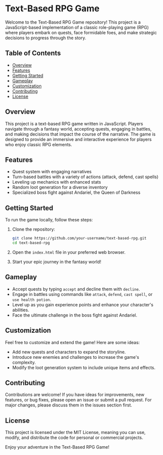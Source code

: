# Text-Based RPG Game

Welcome to the Text-Based RPG Game repository! This project is a JavaScript-based implementation of a classic role-playing game (RPG) where players embark on quests, face formidable foes, and make strategic decisions to progress through the story.

## Table of Contents
- [Overview](#overview)
- [Features](#features)
- [Getting Started](#getting-started)
- [Gameplay](#gameplay)
- [Customization](#customization)
- [Contributing](#contributing)
- [License](#license)

## Overview

This project is a text-based RPG game written in JavaScript. Players navigate through a fantasy world, accepting quests, engaging in battles, and making decisions that impact the course of the narrative. The game is designed to provide an immersive and interactive experience for players who enjoy classic RPG elements.

## Features

- Quest system with engaging narratives
- Turn-based battles with a variety of actions (attack, defend, cast spells)
- Leveling up mechanics with enhanced stats
- Random loot generation for a diverse inventory
- Specialized boss fight against Andariel, the Queen of Darkness

## Getting Started

To run the game locally, follow these steps:

1. Clone the repository:

    ```bash
    git clone https://github.com/your-username/text-based-rpg.git
    cd text-based-rpg
    ```

2. Open the `index.html` file in your preferred web browser.

3. Start your epic journey in the fantasy world!

## Gameplay

- Accept quests by typing `accept` and decline them with `decline`.
- Engage in battles using commands like `attack`, `defend`, `cast spell`, or `use health potion`.
- Level up as you gain experience points and enhance your character's abilities.
- Face the ultimate challenge in the boss fight against Andariel.

## Customization

Feel free to customize and extend the game! Here are some ideas:

- Add new quests and characters to expand the storyline.
- Introduce new enemies and challenges to increase the game's complexity.
- Modify the loot generation system to include unique items and effects.

## Contributing

Contributions are welcome! If you have ideas for improvements, new features, or bug fixes, please open an issue or submit a pull request. For major changes, please discuss them in the issues section first.

## License

This project is licensed under the MIT License, meaning you can use, modify, and distribute the code for personal or commercial projects.

Enjoy your adventure in the Text-Based RPG Game!
